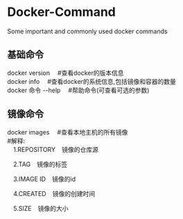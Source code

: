 # Docker-Command  
Some important and commonly used docker commands  

## 基础命令  
docker version          &emsp;#查看docker的版本信息  
docker info             &emsp;#查看docker的系统信息,包括镜像和容器的数量  
docker 命令 --help      &emsp;#帮助命令(可查看可选的参数)  


## 镜像命令  
docker images          &emsp;#查看本地主机的所有镜像  
#解释:  
&emsp;1.REPOSITORY &ensp;  镜像的仓库源  

&emsp;2.TAG &ensp;  镜像的标签  

&emsp;3.IMAGE ID &ensp; 镜像的id  

&emsp;4.CREATED &ensp; 镜像的创建时间  

&emsp;5.SIZE &ensp; 镜像的大小  


